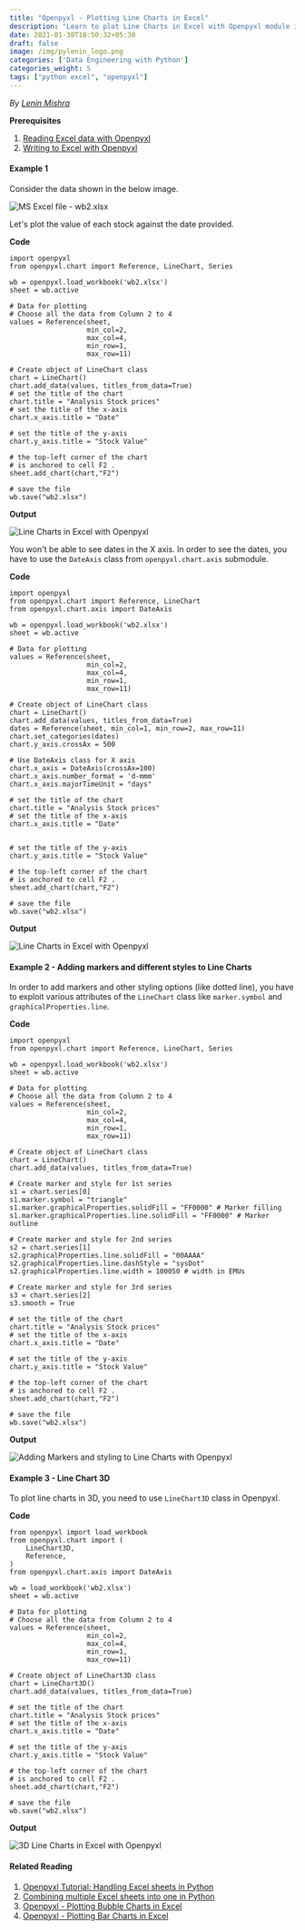 ```yaml
---
title: "Openpyxl - Plotting Line Charts in Excel"
description: "Learn to plot Line Charts in Excel with Openpyxl module in Python 3."
date: 2021-01-30T10:50:32+05:30
draft: false
image: /img/pylenin_logo.png
categories: ['Data Engineering with Python']
categories_weight: 5
tags: ["python excel", "openpyxl"]
---
```

<div class="sharethis-inline-follow-buttons"></div>

*By [Lenin Mishra](https://www.pylenin.com/authors/#lenin-mishra)*

**Prerequisites**

1. [Reading Excel data with Openpyxl](https://www.pylenin.com/blogs/excel-with-python/#reading-data-from-excel-using-openpyxl)
2. [Writing to Excel with Openpyxl](https://www.pylenin.com/blogs/excel-with-python/#writing-data-to-cells-in-excel-with-openpyxl)

#### Example 1

Consider the data shown in the below image.

![MS Excel file - wb2.xlsx](/img/excel-with-python/line-chart-1.png)

Let's plot the value of each stock against the date provided.

**Code**

```python3
import openpyxl
from openpyxl.chart import Reference, LineChart, Series

wb = openpyxl.load_workbook('wb2.xlsx')
sheet = wb.active

# Data for plotting
# Choose all the data from Column 2 to 4
values = Reference(sheet,
                   min_col=2,
                   max_col=4,
                   min_row=1,
                   max_row=11)

# Create object of LineChart class
chart = LineChart()
chart.add_data(values, titles_from_data=True)
# set the title of the chart
chart.title = "Analysis Stock prices"
# set the title of the x-axis
chart.x_axis.title = "Date"

# set the title of the y-axis
chart.y_axis.title = "Stock Value"

# the top-left corner of the chart
# is anchored to cell F2 .
sheet.add_chart(chart,"F2")

# save the file 
wb.save("wb2.xlsx")
```

**Output**

![Line Charts in Excel with Openpyxl](/img/excel-with-python/line-chart-2.png)

<script async src="https://pagead2.googlesyndication.com/pagead/js/adsbygoogle.js"></script>
<!-- Horizontal display ad Pylenin -->
<ins class="adsbygoogle"
     style="display:block"
     data-ad-client="ca-pub-6088392832221933"
     data-ad-slot="8875064651"
     data-ad-format="auto"
     data-full-width-responsive="true"></ins>
<script>
     (adsbygoogle = window.adsbygoogle || []).push({});
</script>

You won't be able to see dates in the X axis. 
In order to see the dates, you have to use the `DateAxis` class 
from `openpyxl.chart.axis` submodule.

**Code**

```python3
import openpyxl
from openpyxl.chart import Reference, LineChart
from openpyxl.chart.axis import DateAxis

wb = openpyxl.load_workbook('wb2.xlsx')
sheet = wb.active

# Data for plotting
values = Reference(sheet,
                   min_col=2,
                   max_col=4,
                   min_row=1,
                   max_row=11)

# Create object of LineChart class
chart = LineChart()
chart.add_data(values, titles_from_data=True)
dates = Reference(sheet, min_col=1, min_row=2, max_row=11)
chart.set_categories(dates)
chart.y_axis.crossAx = 500

# Use DateAxis class for X axis 
chart.x_axis = DateAxis(crossAx=100)
chart.x_axis.number_format = 'd-mmm'
chart.x_axis.majorTimeUnit = "days"

# set the title of the chart
chart.title = "Analysis Stock prices"
# set the title of the x-axis
chart.x_axis.title = "Date"


# set the title of the y-axis
chart.y_axis.title = "Stock Value"

# the top-left corner of the chart
# is anchored to cell F2 .
sheet.add_chart(chart,"F2")

# save the file 
wb.save("wb2.xlsx")
```

**Output**

![Line Charts in Excel with Openpyxl](/img/excel-with-python/line-chart-3.png)

<script async src="https://pagead2.googlesyndication.com/pagead/js/adsbygoogle.js"></script>
<!-- Horizontal display ad Pylenin -->
<ins class="adsbygoogle"
     style="display:block"
     data-ad-client="ca-pub-6088392832221933"
     data-ad-slot="8875064651"
     data-ad-format="auto"
     data-full-width-responsive="true"></ins>
<script>
     (adsbygoogle = window.adsbygoogle || []).push({});
</script>

#### Example 2 - Adding markers and different styles to Line Charts

In order to add markers and other styling options (like dotted line), 
you have to exploit various attributes of the `LineChart` class
 like `marker.symbol` and `graphicalProperties.line`.

**Code**

```python3
import openpyxl
from openpyxl.chart import Reference, LineChart, Series

wb = openpyxl.load_workbook('wb2.xlsx')
sheet = wb.active

# Data for plotting
# Choose all the data from Column 2 to 4
values = Reference(sheet,
                   min_col=2,
                   max_col=4,
                   min_row=1,
                   max_row=11)

# Create object of LineChart class
chart = LineChart()
chart.add_data(values, titles_from_data=True)

# Create marker and style for 1st series
s1 = chart.series[0]
s1.marker.symbol = "triangle"
s1.marker.graphicalProperties.solidFill = "FF0000" # Marker filling
s1.marker.graphicalProperties.line.solidFill = "FF0000" # Marker outline

# Create marker and style for 2nd series
s2 = chart.series[1]
s2.graphicalProperties.line.solidFill = "00AAAA"
s2.graphicalProperties.line.dashStyle = "sysDot"
s2.graphicalProperties.line.width = 100050 # width in EMUs

# Create marker and style for 3rd series
s3 = chart.series[2]
s3.smooth = True

# set the title of the chart
chart.title = "Analysis Stock prices"
# set the title of the x-axis
chart.x_axis.title = "Date"

# set the title of the y-axis
chart.y_axis.title = "Stock Value"

# the top-left corner of the chart
# is anchored to cell F2 .
sheet.add_chart(chart,"F2")

# save the file 
wb.save("wb2.xlsx")
```

**Output**

![Adding Markers and styling to Line Charts with Openpyxl](/img/excel-with-python/line-chart-4.png)

<script async src="https://pagead2.googlesyndication.com/pagead/js/adsbygoogle.js"></script>
<!-- Horizontal display ad Pylenin -->
<ins class="adsbygoogle"
     style="display:block"
     data-ad-client="ca-pub-6088392832221933"
     data-ad-slot="8875064651"
     data-ad-format="auto"
     data-full-width-responsive="true"></ins>
<script>
     (adsbygoogle = window.adsbygoogle || []).push({});
</script>

#### Example 3 - Line Chart 3D

To plot line charts in 3D, you need to use `LineChart3D` class in Openpyxl.

**Code**

```python3
from openpyxl import load_workbook
from openpyxl.chart import (
    LineChart3D,
    Reference,
)
from openpyxl.chart.axis import DateAxis

wb = load_workbook('wb2.xlsx')
sheet = wb.active

# Data for plotting
# Choose all the data from Column 2 to 4
values = Reference(sheet,
                   min_col=2,
                   max_col=4,
                   min_row=1,
                   max_row=11)

# Create object of LineChart3D class
chart = LineChart3D()
chart.add_data(values, titles_from_data=True)

# set the title of the chart
chart.title = "Analysis Stock prices"
# set the title of the x-axis
chart.x_axis.title = "Date"

# set the title of the y-axis
chart.y_axis.title = "Stock Value"

# the top-left corner of the chart
# is anchored to cell F2 .
sheet.add_chart(chart,"F2")

# save the file 
wb.save("wb2.xlsx")
```

<script async src="https://pagead2.googlesyndication.com/pagead/js/adsbygoogle.js"></script>
<!-- Horizontal display ad Pylenin -->
<ins class="adsbygoogle"
     style="display:block"
     data-ad-client="ca-pub-6088392832221933"
     data-ad-slot="8875064651"
     data-ad-format="auto"
     data-full-width-responsive="true"></ins>
<script>
     (adsbygoogle = window.adsbygoogle || []).push({});
</script>

**Output**

![3D Line Charts in Excel with Openpyxl](/img/excel-with-python/line-chart-5.png)

#### Related Reading

1. [Openpyxl Tutorial: Handling Excel sheets in Python](https://www.pylenin.com/blogs/excel-with-python/)
2. [Combining multiple Excel sheets into one in Python](https://www.pylenin.com/blogs/combining-workbooks-to-sheets/)
3. [Openpyxl - Plotting Bubble Charts in Excel](https://www.pylenin.com/blogs/bubble-charts-openpyxl/)
4. [Openpyxl - Plotting Bar Charts in Excel](https://www.pylenin.com/blogs/bar-charts-openpyxl/)
